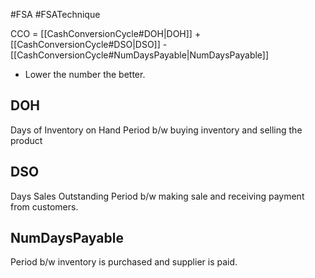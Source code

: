 #FSA #FSATechnique 

CCO = [[CashConversionCycle#DOH|DOH]] + [[CashConversionCycle#DSO|DSO]] - [[CashConversionCycle#NumDaysPayable|NumDaysPayable]]
- Lower the number the better. 

## DOH
Days of Inventory on Hand 
Period b/w buying inventory and selling the product 

## DSO 
Days Sales Outstanding 
Period b/w making sale and receiving payment from customers. 

## NumDaysPayable 
Period b/w inventory is purchased and supplier is paid. 